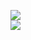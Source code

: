 [![](https://img.shields.io/badge/Made%20With-Github%20Spray-lightgrey.svg?style=for-the-badge&logo=github)](https://github.com/Annihil/github-spray#20893)  
[![](https://i.imgur.com/2DrTn0Z.gif)](https://github.com/Annihil/github-spray)